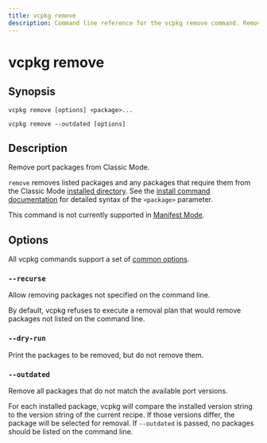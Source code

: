 ```yaml
---
title: vcpkg remove
description: Command line reference for the vcpkg remove command. Remove port packages from Classic Mode.
---
```


# vcpkg remove

## Synopsis

```no-highlight
vcpkg remove [options] <package>...
```

```no-highlight
vcpkg remove --outdated [options]
```

## Description

Remove port packages from Classic Mode.

`remove` removes listed packages and any packages that require them from the Classic Mode [installed directory](common-options.md#install-root). See the [install command documentation](install.md#package-syntax) for detailed syntax of the `<package>` parameter.

This command is not currently supported in [Manifest Mode][].

## Options

All vcpkg commands support a set of [common options](common-options.md).

### `--recurse`

Allow removing packages not specified on the command line.

By default, vcpkg refuses to execute a removal plan that would remove packages not listed on the command line.

### `--dry-run`

Print the packages to be removed, but do not remove them.

### `--outdated`

Remove all packages that do not match the available port versions.

For each installed package, vcpkg will compare the installed version string to the version string of the current recipe. If those versions differ, the package will be selected for removal. If `--outdated` is passed, no packages should be listed on the command line.

[Manifest Mode]: ../users/manifests.md
